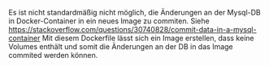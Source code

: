 Es ist nicht standardmäßig nicht möglich, die Änderungen an der Mysql-DB in Docker-Container in ein neues Image zu commiten.
Siehe https://stackoverflow.com/questions/30740828/commit-data-in-a-mysql-container
Mit diesem Dockerfile lässt sich ein Image erstellen, dass keine Volumes enthält
und somit die Änderungen an der DB in das Image commited werden können.

